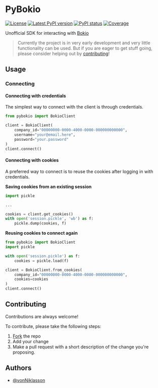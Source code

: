 # PyBokio

[![License][license_img]][license_target]
[![Latest PyPI version][pypi_version_img]][pypi_version_target]
[![PyPI status][pypi_status_img]][pypi_status_target]
[![Coverage][coverage_img]][coverage_target]


[license_target]: https://raw.githubusercontent.com/vonNiklasson/pybokio/develop/LICENSE
[license_img]: https://img.shields.io/pypi/l/pybokio.svg

[pypi_version_target]: https://pypi.python.org/pypi/pybokio/
[pypi_version_img]: https://img.shields.io/pypi/v/pybokio.svg

[pypi_status_target]: https://pypi.python.org/pypi/pybokio/
[pypi_status_img]: https://img.shields.io/pypi/status/pybokio.svg

[coverage_target]: https://codecov.io/gh/vonNiklasson/PyBokio
[coverage_img]: https://codecov.io/gh/vonNiklasson/PyBokio/branch/main/graph/badge.svg

Unofficial SDK for interacting with [Bokio](https://www.bokio.se)

> Currently the project is in very early development and very little 
> functionality can be used. But if you are eager to get stuff going, 
> please consider helping out by [contributing](#contributing)!


## Usage

### Connecting

#### Connecting with credentials

The simplest way to connect with the client is through credentials.

```python
from pybokio import BokioClient

client = BokioClient(
    company_id="00000000-0000-4000-0000-000000000000",
    username="your@email.here",
    password="your.password"
)
client.connect()
```

#### Connecting with cookies

A preferred way to connect is to reuse the cookies after logging in with credentials.

**Saving cookies from an existing session**

```python
import pickle

...

cookies = client.get_cookies()
with open('session.pickle', 'wb') as f:
    pickle.dump(cookies, f)
```

**Reusing cookies to connect again**

```python
from pybokio import BokioClient
import pickle

with open('session.pickle') as f:
    cookies = pickle.load(f)

client = BokioClient.from_cookies(
    company_id="00000000-0000-4000-0000-000000000000",
    cookies=cookies
)
client.connect()
```

  
## Contributing

Contributions are always welcome!

To contribute, please take the following steps:

1. [Fork](https://github.com/vonNiklasson/PyBokio/fork) the repo
2. Add your change
3. Make a pull request with a short description of the change you're proposing.


## Authors

- [@vonNiklasson](https://www.github.com/vonNiklasson)

  